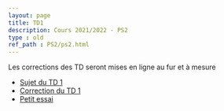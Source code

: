 ```yaml
---
layout: page
title: TD1
description: Cours 2021/2022 - PS2
type : old
ref_path : PS2/ps2.html
---
```


Les corrections des TD seront mises en ligne au fur et à mesure
- [Sujet du TD 1](./TD1.pdf)
- [Correction du TD 1](./correction_td_1.pdf)
- [Petit essai](./cm_1.nb.html)
